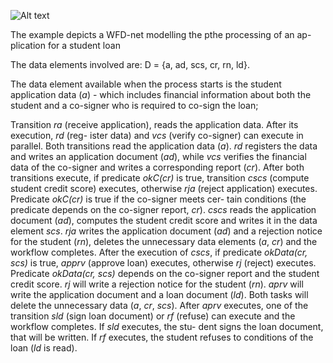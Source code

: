 ![Alt text](/wfd.png?raw=true "Title")

The example depicts a WFD-net modelling the pthe processing of an ap-
plication for a student loan

The data elements involved are: D = {a, ad, scs, cr, rn, ld}. 

The data element available when the process starts
is the student application data (*a*) - which includes financial information about
both the student and a co-signer who is required to co-sign the loan;

Transition
*ra* (receive application), reads the application data. After its execution, *rd* (reg-
ister data) and *vcs* (verify co-signer) can execute in parallel. Both transitions
read the application data (*a*). *rd* registers the data and writes an application
document (*ad*), while *vcs* verifies the financial data of the co-signer and writes
a corresponding report (*cr*). After both transitions execute, if predicate *okC(cr)*
is true, transition *cscs* (compute student credit score) executes, otherwise *rja*
(reject application) executes. Predicate *okC(cr)* is true if the co-signer meets cer-
tain conditions (the predicate depends on the co-signer report, *cr*). *cscs* reads
the application document (*ad*), computes the student credit score and writes it in
the data element *scs*. *rja* writes the application document (*ad*) and a rejection
notice for the student (*rn*), deletes the unnecessary data elements (*a*, *cr*) and the
workflow completes. After the execution of *cscs*, if predicate *okData(cr, scs)* is
true, *apprv* (approve loan) executes, otherwise *rj* (reject) executes. Predicate
*okData(cr, scs)* depends on the co-signer report and the student credit score. *rj*
will write a rejection notice for the student (*rn*). *aprv* will write the application
document and a loan document (*ld*). Both tasks will delete the unnecessary data
(*a*, *cr*, *scs*). After *aprv* executes, one of the transition *sld* (sign loan document)
or *rf* (refuse) can execute and the workflow completes. If *sld* executes, the stu-
dent signs the loan document, that will be written. If *rf* executes, the student
refuses to conditions of the loan (*ld* is read).


